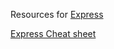 Resources for [Express](http://expressjs.com/)

[Express Cheat sheet](https://github.com/azat-co/cheatsheets/tree/master/express4)
